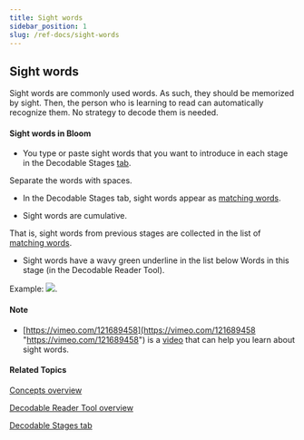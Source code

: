 ```yaml
---
title: Sight words
sidebar_position: 1
slug: /ref-docs/sight-words
---
```


## Sight words

Sight words are commonly used words. As such, they should be memorized by sight. Then, the person who is learning to read can automatically recognize them. No strategy to decode them is needed.

#### Sight words in Bloom

-   You type or paste sight words that you want to introduce in each stage in the Decodable Stages [tab](../Tasks/Edit_tasks/Decodable_Reader_Tool/Decodable_Stages_tab.md).
    

Separate the words with spaces.

-   In the Decodable Stages tab, sight words appear as [matching words](Matching_words.md).
    
-   Sight words are cumulative.
    

That is, sight words from previous stages are collected in the list of [matching words](Matching_words.md).

-   Sight words have a wavy green underline in the list below Words in this stage (in the Decodable Reader Tool).
    

Example: ![](/ref-docs-assets/images/Concepts/Sight_word_Example.png).

#### Note

-   [https://vimeo.com/121689458](https://vimeo.com/121689458 "https://vimeo.com/121689458") is a [video](../FAQ/Instructional_Videos.md) that can help you learn about sight words.
    

#### Related Topics

[Concepts overview](Concepts_overview.md)

[Decodable Reader Tool overview](../Tasks/Edit_tasks/Decodable_Reader_Tool/Decodable_Reader_Tool_overview.md)

[Decodable Stages tab](../Tasks/Edit_tasks/Decodable_Reader_Tool/Decodable_Stages_tab.md)